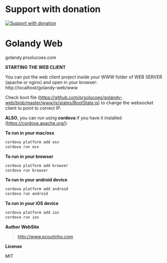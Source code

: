 # Support with donation
[![Support with donation](http://donation.pcoutinho.com/images/donate-button.png)](http://donation.pcoutinho.com/)

# Golandy Web    
golandy.prsolucoes.com    

**STARTING THE WEB CLIENT**

You can put the web client project inside your WWW folder of WEB SERVER (apache or nginx) and open in your browser:  
http://localhost/golandy-web/www

Check boot file (https://github.com/prsolucoes/golandy-web/blob/master/www/js/states/BootState.js) to change the websocket client to point to correct IP.

**ALSO**, you can run using **cordova** if you have it installed (https://cordova.apache.org/):

**To run in your mac/osx**

```sh
cordova platform add osx
cordova run osx
```

**To run in your browser**

```sh
cordova platform add browser
cordova run browser
```

**To run in your android device**

```sh
cordova platform add android
cordova run android
```

**To run in your iOS device**

```sh
cordova platform add ios
cordova run ios
```

**Author WebSite**

> http://www.pcoutinho.com

**License**

MIT
